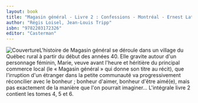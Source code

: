 ```yaml
---
layout: book
title: "Magasin général - Livre 2 : Confessions - Montréal - Ernest Latulippe"
author: "Régis Loisel, Jean-Louis Tripp"
isbn: "9782203172326"
editor: "Casterman"
---
```

![Couverture](/img/9782203172326.jpg)L'histoire de Magasin général se déroule dans un village du Québec rural à partir du début des années 40. Elle gravite autour d'un personnage féminin, Marie, veuve avant l'heure et héritière du principal commerce local (le « Magasin général » qui donne son titre au récit), que l'irruption d'un étranger dans la petite communauté va progressivement réconcilier avec le bonheur ; bonheur d'aimer, bonheur d'être aimé(e), mais pas exactement de la manière que l'on pourrait imaginer... L'intégrale livre 2 contient les tomes 4, 5 et 6.